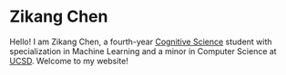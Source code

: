 # Zikang Chen

Hello! I am Zikang Chen, a fourth-year [Cognitive Science](https://cogsci.ucsd.edu/) student with specialization in Machine Learning and a minor in Computer Science at [UCSD](https://ucsd.edu/). Welcome to my website!
